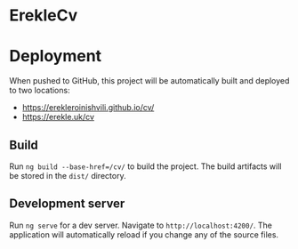 # ErekleCv

# Deployment

When pushed to GitHub, this project will be automatically built and deployed to two locations:

* https://erekleroinishvili.github.io/cv/
* https://erekle.uk/cv

## Build

Run `ng build --base-href=/cv/` to build the project. The build artifacts will be stored in the `dist/` directory.

## Development server

Run `ng serve` for a dev server. Navigate to `http://localhost:4200/`. The application will automatically reload if you change any of the source files.
